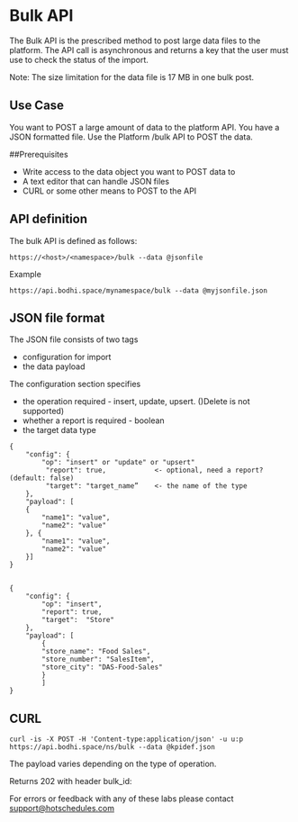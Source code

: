 
# Bulk API

The Bulk API is the prescribed method to post large data files to the platform. The API call is asynchronous and returns a key that the user must use to check the status of the import. 

Note: The size limitation for the data file is 17 MB in one bulk post.



## Use Case

You want to POST a large amount of data to the platform API. 
You have a JSON formatted file. Use the Platform /bulk API to POST the data.


##Prerequisites


* Write access to the data object you want to POST data to
* A text editor that can handle JSON files
* CURL or some other means to POST to the API


## API definition


The bulk API is defined as follows:

````
https://<host>/<namespace>/bulk --data @jsonfile
````

Example

````
https://api.bodhi.space/mynamespace/bulk --data @myjsonfile.json
````




## JSON file format 

The JSON file consists of two tags 

* configuration for import
* the data payload

The configuration section specifies 

* the operation required - insert, update, upsert. ()Delete is not supported)
* whether a report is required - boolean
* the target data type


````
{
	"config": {
		"op": "insert" or "update" or "upsert"
		 "report": true,			<- optional, need a report? (default: false) 
		 "target": "target_name”	<- the name of the type
	},
	"payload": [
	{
		"name1": "value",
		"name2": "value"
	}, {
		"name1": "value",
		"name2": "value"
	}]
}
 
````




````
{
	"config": {
		"op": "insert",
		"report": true,
		"target":  "Store"
	},
	"payload": [
		{
		"store_name": "Food Sales",
		"store_number": "SalesItem",
		"store_city": "DAS-Food-Sales"
	    }
		]
}
````




## CURL

````
curl -is -X POST -H 'Content-type:application/json' -u u:p https://api.bodhi.space/ns/bulk --data @kpidef.json
````



The payload varies depending on the type of operation.

 Returns 202 with header bulk_id:<the bulk id>



For errors or feedback with any of these labs please contact support@hotschedules.com






